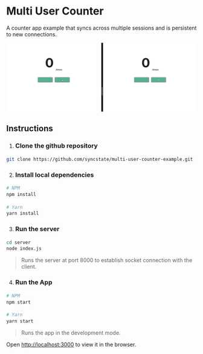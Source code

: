 # Multi User Counter

A counter app example that syncs across multiple sessions and
is persistent to new connections.

![Multi-User-Counter](public/images/Counter.gif)

## Instructions

1.  ### Clone the github repository

```bash
git clone https://github.com/syncstate/multi-user-counter-example.git
```

2. ### Install local dependencies

```bash
# NPM
npm install

# Yarn
yarn install
```

3. ### Run the server

```bash
cd server
node index.js
```

> Runs the server at port 8000 to establish socket connection with the client.

4. ### Run the App

```bash
# NPM
npm start

# Yarn
yarn start
```

> Runs the app in the development mode.

Open <a href="http://localhost:3000" >http://localhost:3000</a> to view it in the browser.
